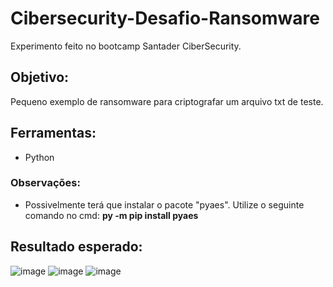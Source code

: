 # Cibersecurity-Desafio-Ransomware
Experimento feito no bootcamp Santader CiberSecurity.

## Objetivo:
Pequeno exemplo de ransomware para criptografar um arquivo txt de teste.

## Ferramentas:
- Python

### Observações: 
- Possivelmente terá que instalar o pacote "pyaes". Utilize o seguinte comando no cmd: <b>py -m pip install pyaes</b>

## Resultado esperado:

![image](https://github.com/Keavell/CiberSecurity-Desafio-Ransomware/assets/147361188/9e4fc08e-cbc4-473a-bfd2-4e79d0699206)
![image](https://github.com/Keavell/CiberSecurity-Desafio-Ransomware/assets/147361188/df3c564e-fe13-44ac-8ef4-d3c1f5e43a42)
![image](https://github.com/Keavell/CiberSecurity-Desafio-Ransomware/assets/147361188/a8ecf2fe-1e9c-4792-aad1-db5fad0360ff)














